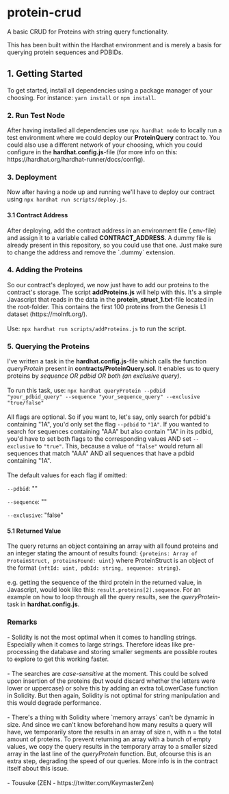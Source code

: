 # protein-crud

A basic CRUD for Proteins with string query functionality.

This has been built within the Hardhat environment and is merely a basis for querying protein sequences and PDBIDs.

<h2>1. Getting Started</h2>
To get started, install all dependencies using a package manager of your choosing. For instance: <code>yarn install</code> or <code>npm install</code>.

<h3>2. Run Test Node</h3>
After having installed all dependencies use <code>npx hardhat node</code> to locally run a test environment where we could deploy our <b>ProteinQuery</b> contract to.
You could also use a different network of your choosing, which you could configure in the <b>hardhat.config.js</b>-file (for more info on this: https://hardhat.org/hardhat-runner/docs/config).

<h3>3. Deployment</h3>
Now after having a node up and running we'll have to deploy our contract using <code>npx hardhat run scripts/deploy.js</code>.

<h4>3.1 Contract Address</h4>
After deploying, add the contract address in an environment file (.env-file) and assign it to a variable called <b>CONTRACT_ADDRESS</b>.
A dummy file is already present in this repository, so you could use that one. Just make sure to change the address and remove the `.dummy` extension.

<h3>4. Adding the Proteins</h3>
So our contract's deployed, we now just have to add our proteins to the contract's storage. The script <b>addProteins.js</b> will help with this. It's a simple Javascript that reads in the data in the <b>protein_struct_1.txt</b>-file located in the root-folder. This contains the first 100 proteins from the Genesis L1 dataset (https://molnft.org/).
</br>
</br>
Use: <code>npx hardhat run scripts/addProteins.js</code> to run the script.

<h3>5. Querying the Proteins</h3>
I've written a task in the <b>hardhat.config.js</b>-file which calls the function <i>queryProtein</i> present in <b>contracts/ProteinQuery.sol</b>. It enables us to query proteins by <i>sequence OR pdbid OR both (an exclusive query)</i>. 
</br>
</br>
To run this task, use:
<code>npx hardhat queryProtein --pdbid "your_pdbid_query" --sequence "your_sequence_query" --exclusive "true/false"</code>
</br>
</br>
All flags are optional. So if you want to, let's say, only search for pdbid's containing "1A", you'd only set the flag <code>--pdbid</code> to <code>"1A"</code>. If you wanted to search for sequences containing "AAA" but also contain "1A" in its pdbid, you'd have to set both flags to the corresponding values AND set <code>--exclusive</code> to <code>"true"</code>. This, because a value of <code>"false"</code> would return all sequences that match "AAA" AND all sequences that have a pdbid containing "1A".
</br>
</br>
The default values for each flag if omitted:

`--pdbid`: ""

`--sequence`: ""

`--exclusive`: "false"

<h4>5.1 Returned Value</h4>
The query returns an object containing an array with all found proteins and an integer stating the amount of results found: <code>{proteins: Array of ProteinStruct, proteinsFound: uint}</code> where ProteinStruct is an object of the format <code>{nftId: uint, pdbId: string, sequence: string}</code>.
</br>
</br>
e.g. getting the sequence of the third protein in the returned value, in Javascript, would look like this: <code>result.proteins[2].sequence</code>. For an example on how to loop through all the query results, see the <i>queryProtein</i>-task in <b>hardhat.config.js</b>.

<h3>Remarks</h3>
- Solidity is not the most optimal when it comes to handling strings. Especially when it comes to large strings. Therefore ideas like pre-processing the database and storing smaller segments are possible routes to explore to get this working faster.
</br>
</br>
- The searches are <i>case-sensitive</i> at the moment. This could be solved upon insertion of the proteins (but would discard whether the letters were lower or uppercase) or solve this by adding an extra toLowerCase function in Solidity. But then again, Solidity is not optimal for string manipulation and this would degrade performance.
</br>
</br>
- There's a thing with Solidity where `memory arrays` can't be dynamic in size. And since we can't know beforehand how many results a query will have, we temporarily store the results in an array of size n, with n = the total amount of proteins. To prevent returning an array with a bunch of empty values, we copy the query results in the temporary array to a smaller sized array in the last line of the <i>queryProtein</i> function. But, ofcourse this is an extra step, degrading the speed of our queries. More info is in the contract itself about this issue.
</br>
</br>
- Tousuke (ZEN - https://twitter.com/KeymasterZen)
